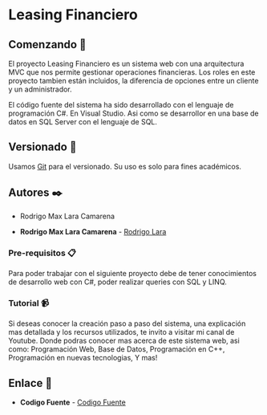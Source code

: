 # Leasing Financiero

## Comenzando 🚀

El proyecto Leasing Financiero es un sistema web con una arquitectura MVC que nos permite gestionar operaciones financieras. 
Los roles en este proyecto tambien están incluidos, la diferencia de opciones entre un cliente y un administrador.

El código fuente del sistema ha sido desarrollado con el lenguaje de programación C#. En Visual Studio.
Asi como se desarrollor en una base de datos en SQL Server con el lenguaje de SQL.

## Versionado 📌

Usamos [Git](https://git-scm.com/) para el versionado. Su uso es solo para fines académicos. 

## Autores ✒️

- Rodrigo Max Lara Camarena

* **Rodrigo Max Lara Camarena** -  [Rodrigo Lara](https://www.linkedin.com/in/rodrigolara05)

### Pre-requisitos 📋

Para poder trabajar con el siguiente proyecto debe de tener conocimientos de desarrollo web con C#, poder realizar queries con SQL y LINQ.

### Tutorial 📹

Si deseas conocer la creación paso a paso del sistema, una explicación mas detallada y los recursos utilizados, te invito a visitar mi canal de Youtube. Donde podras conocer mas acerca de este sistema web, asi como:
  Programación Web,
  Base de Datos,
  Programación en C++,
  Programación en nuevas tecnologias,
  Y mas!
  
## Enlace 🔗

* **Codigo Fuente** -  [Codigo Fuente](https://www.youtube.com/codigofuente)
